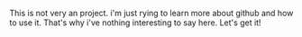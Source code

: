 This is not very an project.
i'm just rying to learn more about github and how to use it.
That's why i've nothing interesting to say here.
Let's get it!
